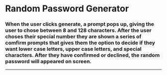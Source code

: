 # Random Password Generator

### When the user clicks generate, a prompt pops up, giving the user to chose between 8 and 128 characters. After the user choses their special number they are shown a series of comfirm prompts that gives them the option to decide if they want lower case letters, upper case letters, and special characters. After they have confirmed or declined, the random password will appeared on screen.


---

